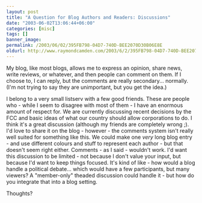```yaml
---
layout: post
title: "A Question for Blog Authors and Readers: Discussions"
date: "2003-06-02T13:06:44+06:00"
categories: [misc]
tags: []
banner_image: 
permalink: /2003/06/02/395FB798-04D7-740D-BEE2070D30B06E8E
oldurl: http://www.raymondcamden.com/2003/6/2/395FB798-04D7-740D-BEE2070D30B06E8E
---
```


My blog, like most blogs, allows me to express an opinion, share news, write reviews, or whatever, and then people can comment on them. If I choose to, I can reply, but the comments are really secondary... normally. (I'm not trying to say they are unimportant, but you get the idea.)

I belong to a very small listserv with a few good friends. These are people who - while I seem to disagree with most of them - I have an enormous amount of respect for. We are currently discussing recent decisions by the FCC and basic ideas of what our country should allow corporations to do. I think it's a great discussion (although my friends are completely wrong ;). I'd love to share it on the blog - however - the comments system isn't really well suited for something like this. We could make one <i>very</i> long blog entry - and use different colours and stuff to represent each author - but that doesn't seem right either.  Comments - as I said - wouldn't work. I'd want this discussion to be limited - not because I don't value your input, but because I'd want to keep things focused. It's kind of like - how would a blog handle a political debate... which would have a few participants, but many viewers? A "member-only" theaded discussion could handle it - but how do you integrate that into a blog setting.

Thoughts?